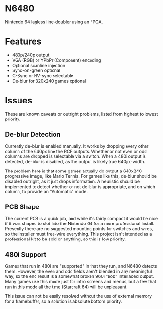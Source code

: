 # N6480
Nintendo 64 lagless line-doubler using an FPGA.

Features
========

* 480p/240p output
* VGA (RGB) or YPbPr (Component) encoding
* Optional scanline injection
* Sync-on-green optional
* C-Sync or HV-sync selectable
* De-blur for 320x240 games optional

Issues
======
These are known caveats or outright problems, listed from highest to lowest priority.

De-blur Detection
-----------------
Currently de-blur is enabled manually. It works by dropping every other column of the 640px line the RCP outputs. Whether or not even or odd columns are dropped is selectable via a switch. When a 480i output is detected, de-blur is disabled, as the output is likely true 640px-width.

The problem here is that some games actually do output a 640x240 progressive image, like Mario Tennis. For games like this, de-blur should be disabled outright, as it just drops information. A heuristic should be implemented to detect whether or not de-blur is appropriate, and on which column, to provide an "Automatic" mode.

PCB Shape
---------
The current PCB is a quick job, and while it's fairly compact it would be nice if it was shaped to slot into the Nintendo 64 for a more professional install. Presently there are no suggested mounting points for switches and wires, so the installer must free-wire everything. This project isn't intended as a professional kit to be sold or anything, so this is low priority.

480i Support
------------
Games that run in 480i are "supported" in that they run, and N6480 detects them. However, the even and odd fields aren't blended in any meaningful way, so the end result is a somewhat broken 960i "bob" interlaced output. Many games use this mode just for intro screens and menus, but a few that run in this mode all the time (Starcraft 64) will be unpleasant. 

This issue can not be easily resolved without the use of external memory for a framebuffer, so a solution is absolute bottom priority. 
